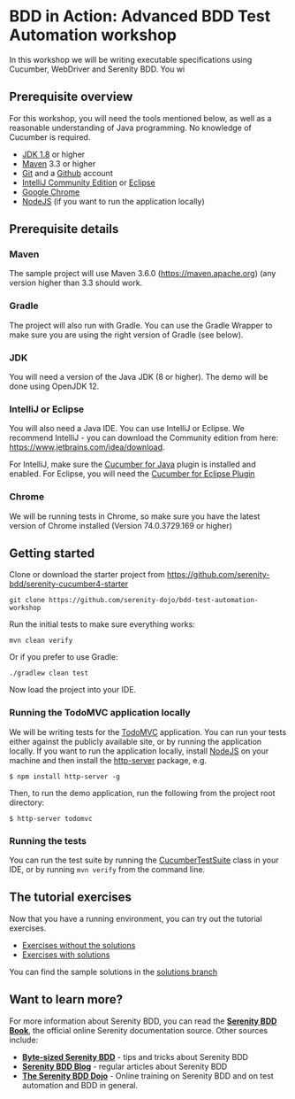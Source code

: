 # BDD in Action: Advanced BDD Test Automation workshop

In this workshop we will be writing executable specifications using Cucumber, WebDriver and Serenity BDD. You wi

## Prerequisite overview

For this workshop, you will need the tools mentioned below, as well as a reasonable understanding of Java programming. 
No knowledge of Cucumber is required.

* [JDK 1.8](https://www.oracle.com/technetwork/java/javase/downloads) or higher
* [Maven](http://maven.apache.org) 3.3 or higher
* [Git](https://git-scm.com) and a [Github](https://github.com) account
* [IntelliJ Community Edition](https://www.jetbrains.com/idea/) or [Eclipse](https://www.eclipse.org)
* [Google Chrome](https://www.google.com/chrome/)
* [NodeJS](http://nodejs.org) (if you want to run the application locally)

## Prerequisite details

### Maven
The sample project will use Maven 3.6.0 (https://maven.apache.org) (any version higher than 3.3 should work.

### Gradle
The project will also run with Gradle. You can use the Gradle Wrapper to make sure you are using the right version of Gradle (see below).

### JDK
You will need a version of the Java JDK (8 or higher). The demo will be done using OpenJDK 12.

### IntelliJ or Eclipse

You will also need a Java IDE. You can use IntelliJ or Eclipse. We recommend IntelliJ - you can download the Community edition from here: https://www.jetbrains.com/idea/download. 

For IntelliJ, make sure the [Cucumber for Java](https://plugins.jetbrains.com/plugin/7212-cucumber-for-java) plugin is installed and enabled. For Eclipse, you will need the [Cucumber for Eclipse Plugin](https://cucumber.github.io/cucumber-eclipse/)

### Chrome
We will be running tests in Chrome, so make sure you have the latest version of Chrome installed (Version 74.0.3729.169 or higher)

## Getting started
Clone or download the starter project from https://github.com/serenity-bdd/serenity-cucumber4-starter

```
git clone https://github.com/serenity-dojo/bdd-test-automation-workshop
```

Run the initial tests to make sure everything works:
```
mvn clean verify
```
Or if you prefer to use Gradle:
```
./gradlew clean test
```


Now load the project into your IDE.

### Running the TodoMVC application locally

We will be writing tests for the [TodoMVC](http://todomvc.com) application. 
You can run your tests either against the publicly available site, or by running the application locally. 
If you want to run the application locally, install [NodeJS](http://nodejs.org) on your machine and then install the [http-server](https://www.npmjs.com/package/http-server) package, e.g.
```
$ npm install http-server -g
```
Then, to run the demo application, run the following from the project root directory:
```
$ http-server todomvc
```

### Running the tests

You can run the test suite by running the [CucumberTestSuite](src/test/java/todo/CucumberTestSuite.java) class in your IDE, or by running `mvn verify` from the command line.

## The tutorial exercises

Now that you have a running environment, you can try out the tutorial exercises. 

* [Exercises without the solutions](tutorial.md)
* [Exercises with solutions](tutorial-with-solutions.md)

You can find the sample solutions in the [solutions branch](https://github.com/serenity-dojo/bdd-test-automation-workshop/tree/solution)

## Want to learn more?
For more information about Serenity BDD, you can read the [**Serenity BDD Book**](https://serenity-bdd.github.io/theserenitybook/latest/index.html), the official online Serenity documentation source. Other sources include:
* **[Byte-sized Serenity BDD](https://www.youtube.com/channel/UCav6-dPEUiLbnu-rgpy7_bw/featured)** - tips and tricks about Serenity BDD
* [**Serenity BDD Blog**](https://johnfergusonsmart.com/category/serenity-bdd/) - regular articles about Serenity BDD
* [**The Serenity BDD Dojo**](https://serenitydojo.teachable.com) - Online training on Serenity BDD and on test automation and BDD in general. 
